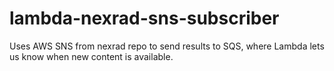 # lambda-nexrad-sns-subscriber
Uses AWS SNS from nexrad repo to send results to SQS, where Lambda lets us know when new content is available.
